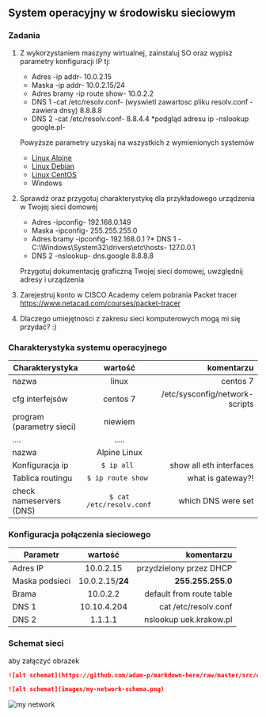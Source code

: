 ## System operacyjny w środowisku sieciowym

### Zadania


1. Z wykorzystaniem maszyny wirtualnej, zainstaluj SO oraz wypisz parametry konfiguracji IP tj:
   * Adres -ip addr- 10.0.2.15
   * Maska -ip addr- 10.0.2.15/24
   * Adres bramy -ip route show- 10.0.2.2
   * DNS 1 -cat /etc/resolv.conf- (wyswietl zawartosc pliku resolv.conf - zawiera dnsy) 8.8.8.8
   * DNS 2 -cat /etc/resolv.conf- 8.8.4.4
   *podgląd adresu ip -nslookup google.pl-
   
    
    Powyższe parametry uzyskaj na wszystkich z wymienionych systemów

   * [Linux Alpine](https://alpinelinux.org/)
   * [Linux Debian](https://www.debian.org/)
   * [Linux CentOS](https://www.centos.org/)
   * Windows 

2. Sprawdź oraz przygotuj charakterystykę dla przykładowego urządzenia w Twojej sieci domowej
   * Adres -ipconfig- 192.168.0.149
   * Maska -ipconfig- 255.255.255.0
   * Adres bramy -ipconfig- 192.168.0.1
   ?* DNS 1 -C:\Windows\System32\drivers\etc\hosts- 127.0.0.1
   * DNS 2 -nslookup- dns.google 8.8.8.8
  
    Przygotuj dokumentację graficzną Twojej sieci domowej, uwzględnij adresy i urządzenia

3. Zarejestruj konto w CISCO Academy celem pobrania Packet tracer 
   https://www.netacad.com/courses/packet-tracer

4. Dlaczego umiejętnosci z zakresu sieci komputerowych mogą mi się przydać? :)


### Charakterystyka systemu operacyjnego

| Charakterystyka           | wartość               | komentarzu                |
| -------------             |:-------------:        | -----:                    |
| nazwa                     | linux                 | centos 7                  |
| cfg interfejsów           | centos 7 | /etc/sysconfig/network-scripts         |
| program (parametry sieci) | niewiem               |                           |
| ....                      | .....                 |                           |
| nazwa                     | Alpine Linux          |                           |
| Konfiguracja ip           | ``$ ip all ``         | show all eth interfaces   | 
| Tablica routingu          | ``$ ip route show ``  | what is gateway?!         | 
| check nameservers (DNS)   | ``$ cat /etc/resolv.conf ``  | which DNS were set | 

### Konfiguracja połączenia sieciowego

| Parametr | wartość           | komentarzu |
| ------------- |:-------------:| -----:|
| Adres IP      | 10.0.2.15        | przydzielony przez DHCP |
| Maska podsieci| 10.0.2.15/**24** | **255.255.255.0**    |
| Brama         | 10.0.2.2         | default from route table |
| DNS 1         | 10.10.4.204      | cat /etc/resolv.conf     |
| DNS 2         | 1.1.1.1          | nslookup uek.krakow.pl   |

### Schemat sieci

aby załączyć obrazek 

```markdown
![alt schemat](https://github.com/adam-p/markdown-here/raw/master/src/common/images/icon48.png)![alt schemat](https://github.com/adam-p/markdown-here/raw/master/src/common/images/icon48.png)

![alt schemat](images/my-network-schema.png)
```

![my network](network.png)

